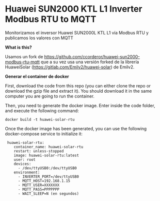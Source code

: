 # Huawei SUN2000 KTL L1 Inverter Modbus RTU to MQTT
Monitorizamos el inversor Huawei SUN2000L KTL L1 vía Modbus RTU  y publicamos los valores con MQTT

**What is this?**

Usamos un fork de https://github.com/ccorderor/huawei-sun2000-modbus-rtu-mqtt que a su vez usa
una versión forked de la librería HuaweiSolar (https://gitlab.com/Emilv2/huawei-solar) de Emilv2. 

**Generar el container de docker**

First, download the code from this repo (you can either clone the repo or download the gzip file and extract it). You should download it in the same computer you are going to run the container.

Then, you need to generate the docker image. Enter inside the code folder, and execute the following command:

```
docker build -t huawei-solar-rtu
```

Once the docker image has been generated, you can use the following docker-compose service to initialize it:


```
 huawei-solar-rtu:
    container_name: huawei-solar-rtu
    restart: unless-stopped
    image: huawei-solar-rtu:latest
    user: root
    devices:
      - /dev/ttyUSB0:/dev/ttyUSB0
    environment:
      - INVERTER_PORT=/dev/ttyUSB0
      - MQTT_HOST=192.168.1.15
      - MQTT_USER=XXXXXXX
      - MQTT_PASS=PPPPPPP
      - WAIT_SLEEP=N (en segundos)
```
